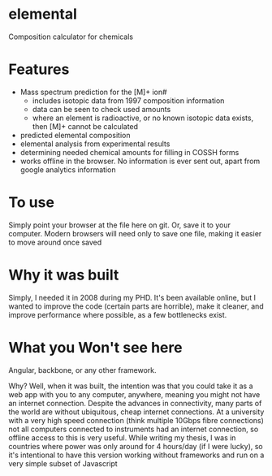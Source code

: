 elemental
=========

Composition calculator for chemicals

Features
========
* Mass spectrum prediction for the [M]+ ion#
  * includes isotopic data from 1997 composition information
  * data can be seen to check used amounts
  * where an element is radioactive, or no known isotopic data exists, then [M]+ cannot be calculated
* predicted elemental composition
* elemental analysis from experimental results
* determining needed chemical amounts for filling in COSSH forms
* works offline in the browser.  No information is ever sent out, apart from google analytics information
 
To use
======
Simply point your browser at the file here on git.  Or, save it to your computer.  Modern browsers will need only to save one file, making it easier to move around once saved

Why it was built
================
Simply, I needed it in 2008 during my PHD.  It's been available online, but I wanted to improve the code (certain parts are horrible), make it cleaner, and improve performance where possible, as a few bottlenecks exist.

What you Won't see here
=======================
Angular, backbone, or any other framework.

Why?  Well, when it was built, the intention was that you could take it as a web app with you to any computer, anywhere, meaning you might not have an internet connection.  Despite the advances in connectivity, many parts of the world are without ubiquitous, cheap internet connections.  At a university with a very high speed connection (think multiple 10Gbps fibre connections) not all computers connected to instruments had an internet connection, so offline access to this is very useful.  While writing my thesis, I was in countries where power was only around for 4 hours/day (if I were lucky), so it's intentional to have this version working without frameworks and run on a very simple subset of Javascript